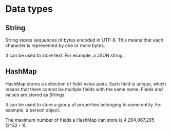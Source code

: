 # Data types

## String

String stores sequences of bytes encoded in UTF-8. This means that each character is represented by one or more bytes.

It can be used to store text. For example, a JSON string.

## HashMap

HashMap stores a collection of field-value pairs. Each field is unique, which means that there cannot be multiple fields with the same name. Fields and values are stored as Strings.

It can be used to store a group of properties belonging to some entity. For example, a person object.

The maximum number of fields a HashMap can store is 4,294,967,295 (2^32 - 1).